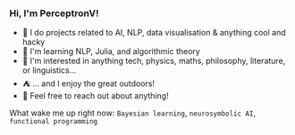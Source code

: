 ### Hi, I'm PerceptronV!

- 🦾 I do projects related to AI, NLP, data visualisation & anything cool and hacky
- 🧠 I'm learning NLP, Julia, and algorithmic theory
- 🧩 I'm interested in anything tech, physics, maths, philosophy, literature, or linguistics...
- ⛺ ... and I enjoy the great outdoors!
- 🤝 Feel free to reach out about anything!

What wake me up right now: `Bayesian learning`, `neurosymbolic AI`, `functional programming`

